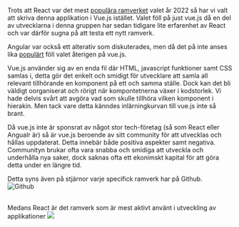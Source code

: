 Trots att React var det mest [populära ramverket](https://survey.stackoverflow.co/2022/#most-loved-dreaded-and-wanted-webframe-want) valet år 2022 så har vi valt att skriva denna applikation i Vue.js istället.
Valet föll på just vue.js då en del av utvecklarna i denna gruppen har sedan tidigare lite erfarenhet av React och var därför sugna på att testa ett nytt ramverk. 

Angular var också ett alterativ som diskuterades, men då det på inte anses lika [populärt](https://survey.stackoverflow.co/2022/#most-loved-dreaded-and-wanted-webframe-want) föll valet återigen på vue.js. 

Vue.js använder sig av en enda fil där HTML, javascript funktioner samt CSS samlas i, detta gör det enkelt och smidigt för utvecklare att samla all relevant tillhörande en komponent på ett och samma ställe. Dock kan det bli väldigt oorganiserat och rörigt när kompontetnerna växer i kodstorlek. Vi hade delvis svårt att avgöra vad som skulle tillhöra vilken komponent i hierakin. 
Men tack vare detta känndes inlärningkurvan till vue.js inte så brant. 

Då vue.js inte är sponsrat av något stor tech-företag (så som React eller Angualr är) så är vue.js beroende av sitt community för att utvecklas och hållas uppdaterat. Detta innebär både positiva aspekter samt negativa. Communityn brukar ofta vara snabba och smidiga att utveckla och underhålla nya saker, dock saknas ofta ett ekonimskt kapital för att göra detta under en längre tid. <br />


Detta syns även på stjärnor varje specifick ramverk har på Github. 
 <br/> ![Github](https://www.zartis.com/wp-content/uploads/2022/06/angular-vs-react-github-rating.png.webp)
 
<br/> Medans React är det ramverk som är mest aktivt använt i utveckling av applikationer
![](https://www.zartis.com/wp-content/uploads/2022/06/no-of-applications-built-with-angular-and-react.png.webp)
